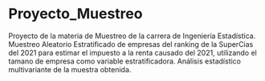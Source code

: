 # Proyecto_Muestreo
Proyecto de la materia de Muestreo de la carrera de Ingeniería Estadística. Muestreo Aleatorio Estratificado de empresas del ranking de la SuperCias del 2021 para estimar el impuesto a la renta causado del 2021, utilizando el tamano de empresa como variable estratificadora. Análisis estadístico multivariante de la muestra obtenida.
